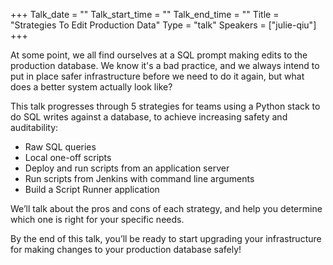 +++
Talk_date = ""
Talk_start_time = ""
Talk_end_time = ""
Title = "Strategies To Edit Production Data"
Type = "talk"
Speakers = ["julie-qiu"]
+++

At some point, we all find ourselves at a SQL prompt making edits to the
production database. We know it's a bad practice, and we always intend to put
in place safer infrastructure before we need to do it again, but what does a
better system actually look like?

This talk progresses through 5 strategies for teams using a Python stack to do
SQL writes against a database, to achieve increasing safety and auditability:

* Raw SQL queries 
* Local one-off scripts 
* Deploy and run scripts from an application server 
* Run scripts from Jenkins with command line arguments 
* Build a Script Runner application

We’ll talk about the pros and cons of each strategy, and help you determine
which one is right for your specific needs.

By the end of this talk, you’ll be ready to start upgrading your infrastructure
for making changes to your production database safely!
